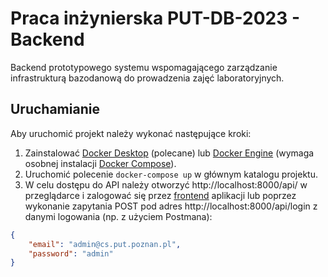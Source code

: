 # Praca inżynierska PUT-DB-2023 - Backend
Backend prototypowego systemu wspomagającego zarządzanie infrastrukturą bazodanową do prowadzenia zajęć laboratoryjnych.

## Uruchamianie
Aby uruchomić projekt należy wykonać następujące kroki:
1. Zainstalować [Docker Desktop](https://www.docker.com/products/docker-desktop/) (polecane) lub [Docker Engine](https://docs.docker.com/get-docker/) (wymaga osobnej instalacji [Docker Compose](https://docs.docker.com/compose/install/)).
2. Uruchomić polecenie `docker-compose up` w głównym katalogu projektu.
3. W celu dostępu do API należy otworzyć http://localhost:8000/api/ w przeglądarce i zalogować się przez [frontend](https://github.com/PUT-DB-2023/frontend) aplikacji lub poprzez wykonanie zapytania POST pod adres http://localhost:8000/api/login z danymi logowania (np. z użyciem Postmana):
```JSON
{
    "email": "admin@cs.put.poznan.pl",
    "password": "admin"
}
```
